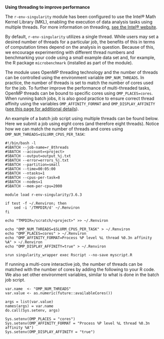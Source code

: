 **Using threading to improve performance**

The `r-env-singularity` module has been configured to use the Intel® Math Kernel Library (MKL), enabling the execution of data analysis tasks using multiple threads. For more information on threading, [see the Intel® website](https://software.intel.com/content/www/us/en/develop/documentation/mkl-linux-developer-guide/top/managing-performance-and-memory/improving-performance-with-threading.html). 

By default, `r-env-singularity` utilizes a single thread. While users may set a desired number of threads for a particular job, the benefits of this in terms of computation times depend on the analysis in question. Because of this, we encourage experimenting with different thread numbers and benchmarking your code using a small example data set and, for example, the R package `microbenchmark` (installed as part of the module).

The module uses OpenMP threading technology and the number of threads can be controlled using the environment variable `OMP_NUM_THREADS`. In practice, the number of threads is set to match the number of cores used for the job. To further improve the performance of multi-threaded tasks, OpenMP threads can be bound to specific cores using `OMP_PLACES=cores`. When running batch jobs, it is also good practice to ensure correct thread affinity using the variables `OMP_AFFINITY_FORMAT` and `OMP_DISPLAY_AFFINITY` ([see this page for additional details](https://docs.csc.fi/computing/running/performance-checklist/#hybrid-parallelization-in-mahti)). 

An example of a batch job script using multiple threads can be found below. Here we submit a job using eight cores (and therefore eight threads). Notice how we can match the number of threads and cores using `OMP_NUM_THREADS=$SLURM_CPUS_PER_TASK`:

```
#!/bin/bash -l
#SBATCH --job-name=r_8threads
#SBATCH --account=<project>
#SBATCH --output=output_%j.txt
#SBATCH --error=errors_%j.txt
#SBATCH --partition=small
#SBATCH --time=00:05:00
#SBATCH --ntasks=1
#SBATCH --cpus-per-task=8
#SBATCH --nodes=1
#SBATCH --mem-per-cpu=2000

module load r-env-singularity/3.6.3

if test -f ~/.Renviron; then
    sed -i '/TMPDIR/d' ~/.Renviron
fi

echo "TMPDIR=/scratch/<project>" >> ~/.Renviron

echo "OMP_NUM_THREADS=$SLURM_CPUS_PER_TASK" > ~/.Renviron
echo "OMP_PLACES=cores" > ~/.Renviron
echo "OMP_AFFINITY_FORMAT=Process %P level %L thread %0.3n affinity %A" > ~/.Renviron
echo "OMP_DISPLAY_AFFINITY=true" > ~/.Renviron

srun singularity_wrapper exec Rscript --no-save myscript.R
```

If running a multi-core interactive job, the number of threads can be matched with the number of cores by adding the following to your R code. We also set other environment variables, similar to what is done in the batch job script.

```
var.name  <- "OMP_NUM_THREADS"
var.value <- as.numeric(future::availableCores())

args = list(var.value)
names(args) = var.name
do.call(Sys.setenv, args)

Sys.setenv(OMP_PLACES = "cores")
Sys.setenv(OMP_AFFINITY_FORMAT = "Process %P level %L thread %0.3n affinity %A")
Sys.setenv(OMP_DISPLAY_AFFINITY = "true")
```
